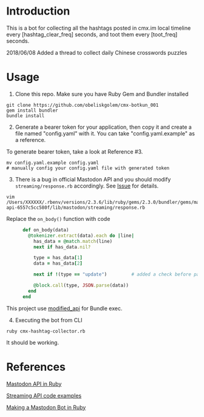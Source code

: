 # Introduction

This is a bot for collecting all the hashtags posted in cmx.im local timeline every [hashtag_clear_freq] seconds, and toot them every [toot_freq] seconds.

2018/06/08 Added a thread to collect daily Chinese crosswords puzzles

# Usage

1. Clone this repo. Make sure you have Ruby Gem and Bundler installed

```
git clone https://github.com/obeliskgolem/cmx-botkun_001
gem install bundler
bundle install
```

2. Generate a bearer token for your application, then copy it and create a file named "config.yaml" with it. You can take "config.yaml.example" as a reference.

To generate bearer token, take a look at Reference #3.

```
mv config.yaml.example config.yaml
# manually config your config.yaml file with generated token
```

3. There is a bug in official Mastodon API and you should modify `streaming/response.rb` accordingly. See [Issue](https://github.com/tootsuite/mastodon-api/issues/36) for details.

```
vim /Users/XXXXXX/.rbenv/versions/2.3.6/lib/ruby/gems/2.3.0/bundler/gems/mastodon-api-6557c5cc580f/lib/mastodon/streaming/response.rb
```

Replace the `on_body()` function with code

``` Ruby
      def on_body(data)
        @tokenizer.extract(data).each do |line|
          has_data = @match.match(line)
          next if has_data.nil?

          type = has_data[1]
          data = has_data[2]

          next if !(type == "update")         # added a check before parsing JSON

          @block.call(type, JSON.parse(data))
        end
      end
```

This project use [modified_api](https://github.com/obeliskgolem/mastodon-api-1) for Bundle exec.

4. Executing the bot from CLI

```
ruby cmx-hashtag-collector.rb
```

It should be working.

# References

[Mastodon API in Ruby](https://github.com/tootsuite/mastodon-api)

[Streaming API code examples](https://github.com/takahashim/mastodon-book-sample)

[Making a Mastodon Bot in Ruby](http://benjbrandall.xyz/mastodon-bot-ruby/?i=3)
